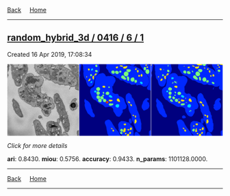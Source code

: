 
[Back](..)&nbsp;&nbsp;&nbsp;&nbsp;&nbsp;[Home](https://leapmanlab.github.io/snapshots)

---

<div class="summary"><a href="1"><h2>random_hybrid_3d / 0416 / 6 / 1</h2></a><p>Created 16 Apr 2019, 17:08:34
</p><a href="1"><img src="1/media/summary.png" align="center"></a><p>
<i>Click for more details</i>
</p></div>

**ari**: 0.8430. **miou**: 0.5756. **accuracy**: 0.9433. **n_params**: 1101128.0000. 

---

[Back](..)&nbsp;&nbsp;&nbsp;&nbsp;&nbsp;[Home](https://leapmanlab.github.io/snapshots)

---